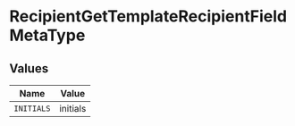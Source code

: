 # RecipientGetTemplateRecipientFieldMetaType


## Values

| Name       | Value      |
| ---------- | ---------- |
| `INITIALS` | initials   |